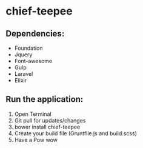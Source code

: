 # chief-teepee

## Dependencies:
- Foundation
- Jquery
- Font-awesome
- Gulp
- Laravel
- Elixir

## Run the application:
1. Open Terminal
2. Git pull for updates/changes
3. bower install chief-teepee
4. Create your build file (Gruntfile.js and build.scss)
5. Have a Pow wow
